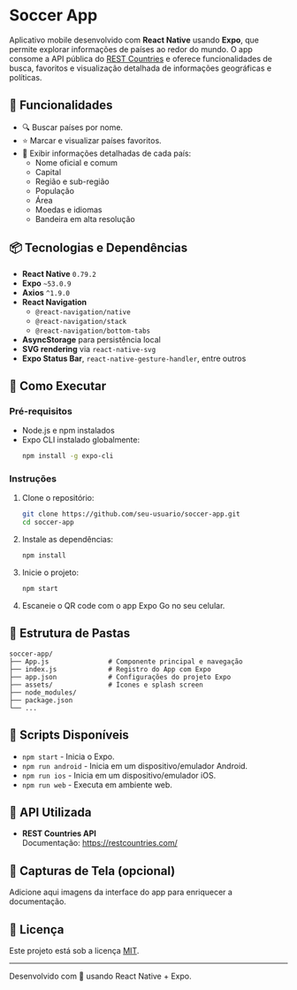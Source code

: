 # Soccer App

Aplicativo mobile desenvolvido com **React Native** usando **Expo**, que permite explorar informações de países ao redor do mundo. O app consome a API pública do [REST Countries](https://restcountries.com/) e oferece funcionalidades de busca, favoritos e visualização detalhada de informações geográficas e políticas.

## 📱 Funcionalidades

- 🔍 Buscar países por nome.
- ⭐ Marcar e visualizar países favoritos.
- 📄 Exibir informações detalhadas de cada país:
  - Nome oficial e comum
  - Capital
  - Região e sub-região
  - População
  - Área
  - Moedas e idiomas
  - Bandeira em alta resolução

## 📦 Tecnologias e Dependências

- **React Native** `0.79.2`
- **Expo** `~53.0.9`
- **Axios** `^1.9.0`
- **React Navigation**
  - `@react-navigation/native`
  - `@react-navigation/stack`
  - `@react-navigation/bottom-tabs`
- **AsyncStorage** para persistência local
- **SVG rendering** via `react-native-svg`
- **Expo Status Bar**, `react-native-gesture-handler`, entre outros

## 🏁 Como Executar

### Pré-requisitos

- Node.js e npm instalados
- Expo CLI instalado globalmente:
  ```bash
  npm install -g expo-cli
  ```

### Instruções

1. Clone o repositório:
   ```bash
   git clone https://github.com/seu-usuario/soccer-app.git
   cd soccer-app
   ```

2. Instale as dependências:
   ```bash
   npm install
   ```

3. Inicie o projeto:
   ```bash
   npm start
   ```

4. Escaneie o QR code com o app Expo Go no seu celular.

## 📂 Estrutura de Pastas

```
soccer-app/
├── App.js               # Componente principal e navegação
├── index.js             # Registro do App com Expo
├── app.json             # Configurações do projeto Expo
├── assets/              # Ícones e splash screen
├── node_modules/
├── package.json
└── ...
```

## 🔧 Scripts Disponíveis

- `npm start` - Inicia o Expo.
- `npm run android` - Inicia em um dispositivo/emulador Android.
- `npm run ios` - Inicia em um dispositivo/emulador iOS.
- `npm run web` - Executa em ambiente web.

## 🧪 API Utilizada

- **REST Countries API**  
  Documentação: https://restcountries.com/

## 📸 Capturas de Tela (opcional)

Adicione aqui imagens da interface do app para enriquecer a documentação.

## 📄 Licença

Este projeto está sob a licença [MIT](LICENSE).

---

Desenvolvido com 💙 usando React Native + Expo.